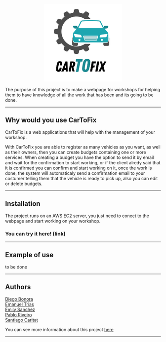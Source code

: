 <!-- <div style="display:flex; align-items: center;">

<p><b style="Font-size:32px">CarToFix</b></p><p><img style="float: right"; src="logo.png" width="20%" height="20%"></p>

</div> -->

<div style="text-align:center">

<p><img src="logo.png" width="50%" height="50%"></p>

</div>

The purpose of this project is to make a webpage for workshops for helping them to have knowledge of all the work that has been and its going to be done.
<br>

<hr>

## Why would you use CarToFix

CarToFix is a web applications that will help with the management of your workshop.

With CarToFix you are able to register as many vehicles as you want, as well as their owners, then you can create budgets containing one or more services. When creating a budget you have the option to send it by email and wait for the confirmation to start working, or if the client alredy said that it is confirmed you can confirm and start working on it, once the work is done, the system will automaticaly send a confirmation email to your costumer telling them that the vehicle is ready to pick up, also you can edit or delete budgets.

<hr>

## Installation

The project runs on an AWS EC2 server, you just need to conect to the webpage and start working on your workshop.

### **You can try it here!** (link)

<hr>

## Example of use

to be done

<hr>

## Authors

[Diego Bonora](https://github.com/Diego-Bonora)  
[Emanuel Trias](https://github.com/KrasniKot)  
[Emily Sanchez](https://github.com/20Emi)  
[Pablo Riveiro](https://github.com/pablo-riveiro-uy)  
[Santiago Caritat](https://github.com/SantiagoC16)

You can see more information about this project [here](https://cartofix.logpot.io/)

<hr>
